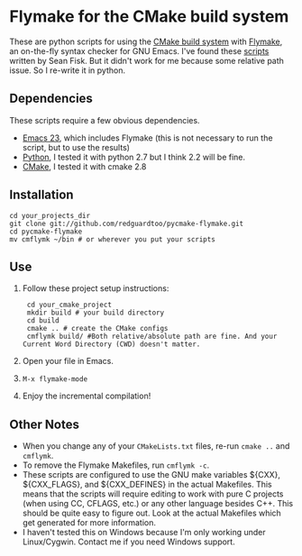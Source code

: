 Flymake for the CMake build system
==================================

These are python scripts for using the [CMake build system](http://www.cmake.org/) with [Flymake](http://flymake.sourceforge.net/), an on-the-fly syntax checker for GNU Emacs. I've found these [scripts](https://github.com/seanfisk/cmake-flymake) written by Sean Fisk. But it didn't work for me because some relative path issue. So I re-write it in python.

Dependencies
------------

These scripts require a few obvious dependencies.

* [Emacs 23](http://www.gnu.org/software/emacs/), which includes Flymake (this is not necessary to run the script, but to use the results)
* [Python](http://www.python.org/software/bash/), I tested it with python 2.7 but I think 2.2 will be fine.
* [CMake](http://www.cmake.org/), I tested it with cmake 2.8

Installation
------------

	cd your_projects_dir
	git clone git://github.com/redguardtoo/pycmake-flymake.git
	cd pycmake-flymake
	mv cmflymk ~/bin # or wherever you put your scripts

Use
---

1. Follow these project setup instructions:

		cd your_cmake_project
		mkdir build # your build directory
		cd build
		cmake .. # create the CMake configs
        cmflymk build/ #Both relative/absolute path are fine. And your Current Word Directory (CWD) doesn't matter.
	
2. Open your file in Emacs.
3. `M-x flymake-mode`
4. Enjoy the incremental compilation!

Other Notes
-----------

* When you change any of your `CMakeLists.txt` files, re-run `cmake ..` and `cmflymk`.
* To remove the Flymake Makefiles, run `cmflymk -c`.
* These scripts are configured to use the GNU make variables ${CXX}, ${CXX\_FLAGS}, and ${CXX\_DEFINES} in the actual Makefiles. This means that the scripts will require editing to work with pure C projects (when using CC, CFLAGS, etc.) or any other language besides C++. This should be quite easy to figure out. Look at the actual Makefiles which get generated for more information.
* I haven't tested this on Windows because I'm only working under Linux/Cygwin. Contact me if you need Windows support.

